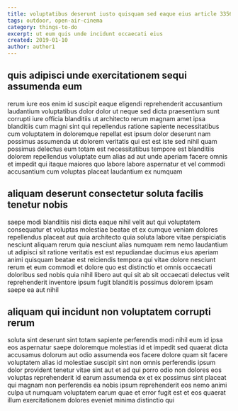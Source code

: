 ```yaml
---
title: voluptatibus deserunt iusto quisquam sed eaque eius article 3356
tags: outdoor, open-air-cinema
category: things-to-do
excerpt: ut eum quis unde incidunt occaecati eius
created: 2019-01-10
author: author1
---
```


## quis adipisci unde exercitationem sequi assumenda eum

rerum iure eos enim id suscipit eaque eligendi reprehenderit accusantium laudantium voluptatibus dolor dolor ut neque sed dicta praesentium sunt corrupti iure officia blanditiis ut architecto rerum magnam amet ipsa blanditiis cum magni sint qui repellendus ratione sapiente necessitatibus cum voluptatem in doloremque repellat est ipsum dolor deserunt nam possimus assumenda ut dolorem veritatis qui est est iste sed nihil quam possimus delectus eum totam est necessitatibus tempore est blanditiis dolorem repellendus voluptate eum alias ad aut unde aperiam facere omnis et impedit qui itaque maiores quo labore labore aspernatur et vel commodi accusantium cum voluptas placeat laudantium ex numquam

## aliquam deserunt consectetur soluta facilis tenetur nobis

saepe modi blanditiis nisi dicta eaque nihil velit aut qui voluptatem consequatur et voluptas molestiae beatae et ex cumque veniam dolores repellendus placeat aut quia architecto quia soluta labore vitae perspiciatis nesciunt aliquam rerum quia nesciunt alias numquam rem nemo laudantium ut adipisci sit ratione veritatis est est repudiandae ducimus eius aperiam animi quisquam beatae est reiciendis tempora qui vitae dolore nesciunt rerum et eum commodi et dolore quo est distinctio et omnis occaecati doloribus sed nobis quia nihil libero aut qui sit ab sit occaecati delectus velit reprehenderit inventore ipsum fugit blanditiis possimus dolorem ipsam saepe ea aut nihil

## aliquam qui incidunt non voluptatem corrupti rerum

soluta sint deserunt sint totam sapiente perferendis modi nihil eum id ipsa eos aspernatur saepe doloremque molestias id et impedit sed quaerat dicta accusamus dolorum aut odio assumenda eos facere dolore quam sit facere voluptatem alias id molestiae suscipit sint non omnis perferendis ipsum dolor provident tenetur vitae sint aut et ad qui porro odio non dolores eos voluptas reprehenderit id earum assumenda ex et ex possimus sint placeat qui magnam non perferendis ea nobis ipsum reprehenderit eos nemo animi culpa ut numquam voluptatem earum quae et error fugit est et eos quaerat illum exercitationem dolores eveniet minima distinctio qui
